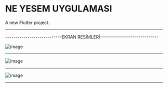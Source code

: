 # NE YESEM UYGULAMASI

A new Flutter project.

------------------------------------------------------------------------
----------------------------EKRAN RESİMLERİ-----------------------------

![image](https://github.com/user-attachments/assets/fb698cf5-e897-461a-8506-cf77593fe49d)

------------------------------------------------------------------------
![image](https://github.com/user-attachments/assets/a5228d8e-16e5-4270-ad23-214c96315984)

------------------------------------------------------------------------
![image](https://github.com/user-attachments/assets/61660d64-b894-4477-bb8d-0ca6bbda6312)

------------------------------------------------------------------------
